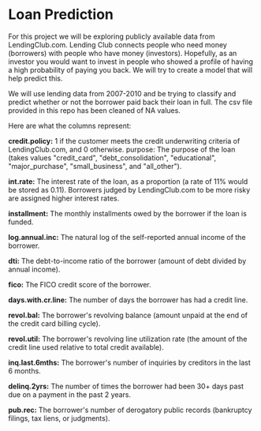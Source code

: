 # Loan Prediction 

For this project we will be exploring publicly available data from LendingClub.com. Lending Club connects people who need money (borrowers) with people who have money (investors). Hopefully, as an investor you would want to invest in people who showed a profile of having a high probability of paying you back. We will try to create a model that will help predict this.

We will use lending data from 2007-2010 and be trying to classify and predict whether or not the borrower paid back their loan in full. The csv file provided in this repo has been cleaned of NA values.

Here are what the columns represent:

**credit.policy:** 1 if the customer meets the credit underwriting criteria of LendingClub.com, and 0 otherwise.
purpose: The purpose of the loan (takes values "credit_card", "debt_consolidation", "educational", "major_purchase", "small_business", and "all_other").

**int.rate:** The interest rate of the loan, as a proportion (a rate of 11% would be stored as 0.11). Borrowers judged by LendingClub.com to be more risky are assigned higher interest rates.

**installment:** The monthly installments owed by the borrower if the loan is funded.

**log.annual.inc:** The natural log of the self-reported annual income of the borrower.

**dti:** The debt-to-income ratio of the borrower (amount of debt divided by annual income).

**fico:** The FICO credit score of the borrower.

**days.with.cr.line:** The number of days the borrower has had a credit line.

**revol.bal:** The borrower's revolving balance (amount unpaid at the end of the credit card billing cycle).

**revol.util:** The borrower's revolving line utilization rate (the amount of the credit line used relative to total credit available).

**inq.last.6mths:** The borrower's number of inquiries by creditors in the last 6 months.

**delinq.2yrs:** The number of times the borrower had been 30+ days past due on a payment in the past 2 years.

**pub.rec:** The borrower's number of derogatory public records (bankruptcy filings, tax liens, or judgments).
